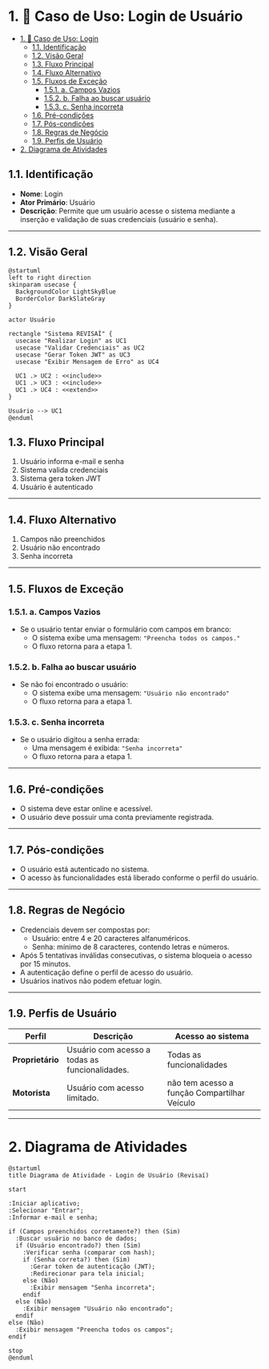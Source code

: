 # 1. 🎯 Caso de Uso: Login de Usuário
- [1. 🎯 Caso de Uso: Login](#1--caso-de-uso-login)
	- [1.1. Identificação](#11-identificação)
	- [1.2. Visão Geral](#12-visão-geral)
	- [1.3. Fluxo Principal](#13-fluxo-principal)
	- [1.4. Fluxo Alternativo](#14-fluxo-alternativo)
	- [1.5. Fluxos de Exceção](#15-fluxos-de-exceção)
		- [1.5.1. a. Campos Vazios](#151-a-campos-vazios)
		- [1.5.2. b. Falha ao buscar usuário](#152-b-falha-ao-buscar-usuário)
		- [1.5.3. c. Senha incorreta](#153-c-senha-incorreta)
	- [1.6. Pré-condições](#16-pré-condições)
	- [1.7. Pós-condições](#17-pós-condições)
	- [1.8. Regras de Negócio](#18-regras-de-negócio)
	- [1.9. Perfis de Usuário](#19-perfis-de-usuário)
- [2. Diagrama de Atividades](#2-diagrama-de-atividades)


## 1.1. Identificação
- **Nome**: Login  
- **Ator Primário**: Usuário  
- **Descrição**: Permite que um usuário acesse o sistema mediante a inserção e validação de suas credenciais (usuário e senha).

---


## 1.2. Visão Geral

```puml
@startuml
left to right direction
skinparam usecase {
  BackgroundColor LightSkyBlue
  BorderColor DarkSlateGray
}

actor Usuário

rectangle "Sistema REVISAÍ" {
  usecase "Realizar Login" as UC1
  usecase "Validar Credenciais" as UC2
  usecase "Gerar Token JWT" as UC3
  usecase "Exibir Mensagem de Erro" as UC4
  
  UC1 .> UC2 : <<include>>
  UC1 .> UC3 : <<include>>
  UC1 .> UC4 : <<extend>>
}

Usuário --> UC1
@enduml
```

## 1.3. Fluxo Principal
  1. Usuário informa e-mail e senha
  2. Sistema valida credenciais
  3. Sistema gera token JWT
  4. Usuário é autenticado

---

## 1.4. Fluxo Alternativo
  1. Campos não preenchidos
  2. Usuário não encontrado
  3. Senha incorreta

---

## 1.5. Fluxos de Exceção

### 1.5.1. a. Campos Vazios
- Se o usuário tentar enviar o formulário com campos em branco:
  - O sistema exibe uma mensagem: `"Preencha todos os campos."`
  - O fluxo retorna para a etapa 1.

### 1.5.2. b. Falha ao buscar usuário
- Se não foi encontrado o usuário:
  - O sistema exibe uma mensagem: `"Usuário não encontrado"`
  - O fluxo retorna para a etapa 1.

### 1.5.3. c. Senha incorreta
- Se o usuário digitou a senha errada:
  - Uma mensagem é exibida: `"Senha incorreta"`
  - O fluxo retorna para a etapa 1.

---

## 1.6. Pré-condições
- O sistema deve estar online e acessível.
- O usuário deve possuir uma conta previamente registrada.

---

## 1.7. Pós-condições
- O usuário está autenticado no sistema.
- O acesso às funcionalidades está liberado conforme o perfil do usuário.

---

## 1.8. Regras de Negócio
- Credenciais devem ser compostas por:
  - Usuário: entre 4 e 20 caracteres alfanuméricos.
  - Senha: mínimo de 8 caracteres, contendo letras e números.
- Após 5 tentativas inválidas consecutivas, o sistema bloqueia o acesso por 15 minutos.
- A autenticação define o perfil de acesso do usuário.
- Usuários inativos não podem efetuar login.

---

## 1.9. Perfis de Usuário
| Perfil            | Descrição                                                 | Acesso ao sistema     |
| ----------------- | --------------------------------------------------------- | --------------------- |
| **Proprietário**  | Usuário com acesso a todas as funcionalidades.            | Todas as funcionalidades |
| **Motorista**     | Usuário com acesso limitado.                              | não tem acesso a função Compartilhar Veículo |

---

# 2. Diagrama de Atividades

```puml
@startuml
title Diagrama de Atividade - Login de Usuário (Revisaí)

start

:Iniciar aplicativo;
:Selecionar "Entrar";
:Informar e-mail e senha;

if (Campos preenchidos corretamente?) then (Sim)
  :Buscar usuário no banco de dados;
  if (Usuário encontrado?) then (Sim)
    :Verificar senha (comparar com hash);
    if (Senha correta?) then (Sim)
      :Gerar token de autenticação (JWT);
      :Redirecionar para tela inicial;
    else (Não)
      :Exibir mensagem "Senha incorreta";
    endif
  else (Não)
    :Exibir mensagem "Usuário não encontrado";
  endif
else (Não)
  :Exibir mensagem "Preencha todos os campos";
endif

stop
@enduml
```
